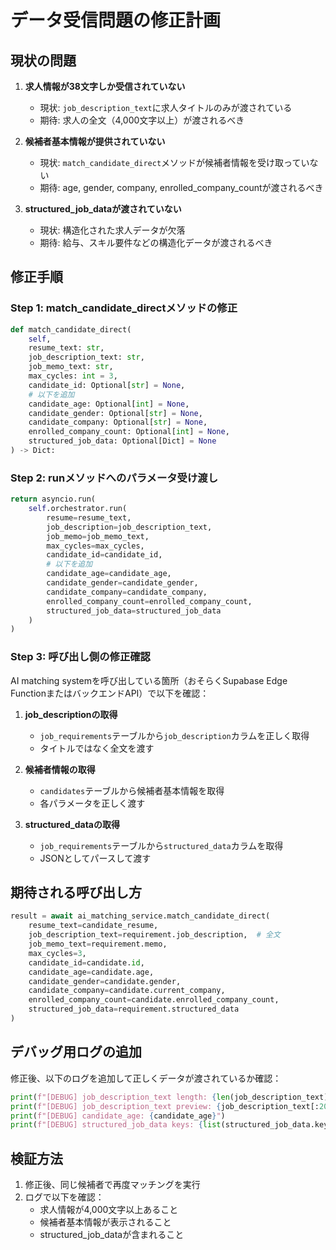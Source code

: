 # データ受信問題の修正計画

## 現状の問題

1. **求人情報が38文字しか受信されていない**
   - 現状: `job_description_text`に求人タイトルのみが渡されている
   - 期待: 求人の全文（4,000文字以上）が渡されるべき

2. **候補者基本情報が提供されていない**
   - 現状: `match_candidate_direct`メソッドが候補者情報を受け取っていない
   - 期待: age, gender, company, enrolled_company_countが渡されるべき

3. **structured_job_dataが渡されていない**
   - 現状: 構造化された求人データが欠落
   - 期待: 給与、スキル要件などの構造化データが渡されるべき

## 修正手順

### Step 1: match_candidate_directメソッドの修正

```python
def match_candidate_direct(
    self,
    resume_text: str,
    job_description_text: str,
    job_memo_text: str,
    max_cycles: int = 3,
    candidate_id: Optional[str] = None,
    # 以下を追加
    candidate_age: Optional[int] = None,
    candidate_gender: Optional[str] = None,
    candidate_company: Optional[str] = None,
    enrolled_company_count: Optional[int] = None,
    structured_job_data: Optional[Dict] = None
) -> Dict:
```

### Step 2: runメソッドへのパラメータ受け渡し

```python
return asyncio.run(
    self.orchestrator.run(
        resume=resume_text,
        job_description=job_description_text,
        job_memo=job_memo_text,
        max_cycles=max_cycles,
        candidate_id=candidate_id,
        # 以下を追加
        candidate_age=candidate_age,
        candidate_gender=candidate_gender,
        candidate_company=candidate_company,
        enrolled_company_count=enrolled_company_count,
        structured_job_data=structured_job_data
    )
)
```

### Step 3: 呼び出し側の修正確認

AI matching systemを呼び出している箇所（おそらくSupabase Edge FunctionまたはバックエンドAPI）で以下を確認：

1. **job_descriptionの取得**
   - `job_requirements`テーブルから`job_description`カラムを正しく取得
   - タイトルではなく全文を渡す

2. **候補者情報の取得**
   - `candidates`テーブルから候補者基本情報を取得
   - 各パラメータを正しく渡す

3. **structured_dataの取得**
   - `job_requirements`テーブルから`structured_data`カラムを取得
   - JSONとしてパースして渡す

## 期待される呼び出し方

```python
result = await ai_matching_service.match_candidate_direct(
    resume_text=candidate_resume,
    job_description_text=requirement.job_description,  # 全文
    job_memo_text=requirement.memo,
    max_cycles=3,
    candidate_id=candidate.id,
    candidate_age=candidate.age,
    candidate_gender=candidate.gender,
    candidate_company=candidate.current_company,
    enrolled_company_count=candidate.enrolled_company_count,
    structured_job_data=requirement.structured_data
)
```

## デバッグ用ログの追加

修正後、以下のログを追加して正しくデータが渡されているか確認：

```python
print(f"[DEBUG] job_description_text length: {len(job_description_text)}")
print(f"[DEBUG] job_description_text preview: {job_description_text[:200]}...")
print(f"[DEBUG] candidate_age: {candidate_age}")
print(f"[DEBUG] structured_job_data keys: {list(structured_job_data.keys()) if structured_job_data else 'None'}")
```

## 検証方法

1. 修正後、同じ候補者で再度マッチングを実行
2. ログで以下を確認：
   - 求人情報が4,000文字以上あること
   - 候補者基本情報が表示されること
   - structured_job_dataが含まれること